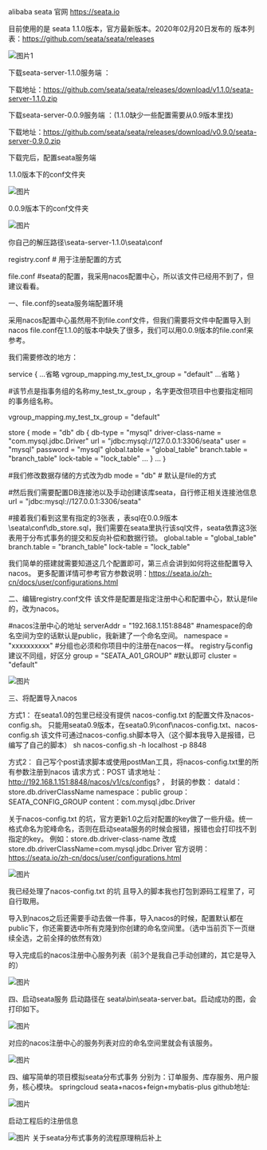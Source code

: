 



 alibaba seata 官网 https://seata.io

目前使用的是 seata 1.1.0版本，官方最新版本。2020年02月20日发布的
版本列表：https://github.com/seata/seata/releases


![图片1](https://github.com/a970066364/spring-cloud-alibaba-seata/blob/master/md-img/1.png)

下载seata-server-1.1.0服务端 ：

下载地址：https://github.com/seata/seata/releases/download/v1.1.0/seata-server-1.1.0.zip

下载seata-server-0.0.9服务端 ：(1.1.0缺少一些配置需要从0.9版本里找)

下载地址：https://github.com/seata/seata/releases/download/v0.9.0/seata-server-0.9.0.zip



下载完后，配置seata服务端



1.1.0版本下的conf文件夹

![图片](https://github.com/a970066364/spring-cloud-alibaba-seata/blob/master/md-img/2.png)



0.0.9版本下的conf文件夹

![图片](https://github.com/a970066364/spring-cloud-alibaba-seata/blob/master/md-img/3.png)



你自己的解压路径\seata-server-1.1.0\seata\conf

registry.conf	# 用于注册配置的方式

file.conf 		#seata的配置，我采用nacos配置中心，所以该文件已经用不到了，但建议看看。

一、file.conf的seata服务端配置环境

​	采用nacos配置中心虽然用不到file.conf文件，但我们需要将文件中配置导入到nacos
file.conf在1.1.0的版本中缺失了很多，我们可以用0.0.9版本的file.conf来参考。

我们需要修改的地方：

service {
  ...省略
  vgroup_mapping.my_test_tx_group = "default"
  ...省略
}

#该节点是指事务组的名称my_test_tx_group ，名字更改但项目中也要指定相同的事务组名称。



vgroup_mapping.my_test_tx_group = "default"

store {
mode = "db"
  db {
    db-type = "mysql"
    driver-class-name = "com.mysql.jdbc.Driver"
    url = "jdbc:mysql://127.0.0.1:3306/seata"
    user = "mysql"
    password = "mysql"
    global.table = "global_table"
    branch.table = "branch_table"
    lock-table = "lock_table"
 		  ...
  }
  ...
｝



#我们修改数据存储的方式改为db
mode = "db" # 默认是file的方式

#然后我们需要配置DB连接池以及手动创建该库seata，自行修正相关连接池信息
url = "jdbc:mysql://127.0.0.1:3306/seata"

#接着我们看到这里有指定的3张表 ，表sql在0.0.9版本\seata\conf\db_store.sql，我们需要在seata里执行该sql文件，seata依靠这3张表用于分布式事务的提交和反向补偿和数据行锁。
global.table = "global_table"
branch.table = "branch_table"
lock-table = "lock_table"



我们简单的搭建就需要知道这几个配置即可，第三点会讲到如何将这些配置导入nacos。
更多配置详情可参考官方参数说明：https://seata.io/zh-cn/docs/user/configurations.html





二、编辑registry.conf文件
该文件是配置是指定注册中心和配置中心，默认是file的，改为nacos。

#nacos注册中心的地址
serverAddr = "192.168.1.151:8848"
#namespace的命名空间为空的话默认是public，我新建了一个命名空间。
namespace = "xxxxxxxxxx"
#分组也必须和你项目中的注册在nacos一样。 registry与config 建议不同组，好区分
group = "SEATA_A01_GROUP" 
#默认即可
cluster = "default"  

![图片](https://github.com/a970066364/spring-cloud-alibaba-seata/blob/master/md-img/4.png)



三、将配置导入nacos

方式1：
在seata1.0的包里已经没有提供 nacos-config.txt 的配置文件及nacos-config.sh。
只能用seata0.9版本，在seata0.9\conf\nacos-config.txt、nacos-config.sh
该文件可通过nacos-config.sh脚本导入（这个脚本我导入是报错，已编写了自己的脚本）
sh nacos-config.sh -h localhost -p 8848

方式2：
自己写个post请求脚本或使用postMan工具，将nacos-config.txt里的所有参数注册到nacos
请求方式：POST
请求地址：http://192.168.1.151:8848/nacos/v1/cs/configs? ，
封装的参数：
dataId： store.db.driverClassName
namespace：public
group：SEATA_CONFIG_GROUP
content：com.mysql.jdbc.Driver

关于nacos-config.txt 的坑，官方更新1.0之后对配置的key做了一些升级。统一格式命名为驼峰命名，否则在启动seata服务的时候会报错，报错也会打印找不到指定的key。
例如：store.db.driver-class-name  改成 store.db.driverClassName=com.mysql.jdbc.Driver
官方说明：https://seata.io/zh-cn/docs/user/configurations.html

![图片](https://github.com/a970066364/spring-cloud-alibaba-seata/blob/master/md-img/5.png)

我已经处理了nacos-config.txt 的坑 且导入的脚本我也打包到源码工程里了，可自行取用。

导入到nacos之后还需要手动去做一件事，导入nacos的时候，配置默认都在public下，你还需要选中所有克隆到你创建的命名空间里。（选中当前页下一页继续全选，之前全择的依然有效）

导入完成后的nacos注册中心服务列表（前3个是我自己手动创建的，其它是导入的）

![图片](https://github.com/a970066364/spring-cloud-alibaba-seata/blob/master/md-img/6.png)

四、启动seata服务
启动路径在 seata\bin\seata-server.bat。启动成功的图，会打印如下。 

![图片](https://github.com/a970066364/spring-cloud-alibaba-seata/blob/master/md-img/7.png)

对应的nacos注册中心的服务列表对应的命名空间里就会有该服务。

![图片](https://github.com/a970066364/spring-cloud-alibaba-seata/blob/master/md-img/8.png)


四、编写简单的项目模拟seata分布式事务
分别为：订单服务、库存服务、用户服务，核心模块。
springcloud seata+nacos+feign+mybatis-plus 
github地址:

![图片](https://github.com/a970066364/spring-cloud-alibaba-seata/blob/master/md-img/9.png)

启动工程后的注册信息


![图片](https://github.com/a970066364/spring-cloud-alibaba-seata/blob/master/md-img/10.png)
关于seata分布式事务的流程原理稍后补上
